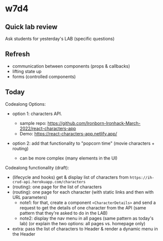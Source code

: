 
# w7d4

<!-- 

Status: draft

Notes:
- Heavy concepts today (esp. lifecycle, useEffect, API calls, etc).
- On top of that, students are usually tired (yesterday's lab is demanding)
- Students that don't have solid concepts may find it challenging today



@todo:
- improve planning for this session
- improve examples (esp. for Routing)
- provide cheatsheet / summary (too many concepts, students struggle)


@Luis:
- any student that we ask to do p3 individual ?

-->


## Quick lab review

Ask students for yesterday's LAB (specific questions)



## Refresh
- communication between components (props & callbacks)
- lifting state up
- forms (controlled components)



## Today

Codealong Options:

- option 1: characters API.
  - sample repo: https://github.com/Ironborn-Ironhack-March-2022/react-characters-app
  - Demo: https://react-characters-app.netlify.app/

- option 2: add that functionality to "popcorn time" (movie characters + routing)
  - can be more complex (many elements in the UI)


  <!-- @Luis: choose option 1 (more simple) -->



Codealong functionality (draft):
- (lifecycle and hooks) get & display list of characters from `https://ih-crud-api.herokuapp.com/characters`
- (routing): one page for the list of characters
- (routing): one page for each character (with static links and then with URL parameters)
  - note1: for that, create a component `<CharacterDetails>` and send a request to get the details of one character from the API (same pattern that they're asked to do in the LAB)
  - note2: display the nav menu in all pages (same pattern as today's lab) (or explain the two options: all pages vs. homepage only)
- extra: pass the list of characters to Header & render a dynamic menu in the Header

